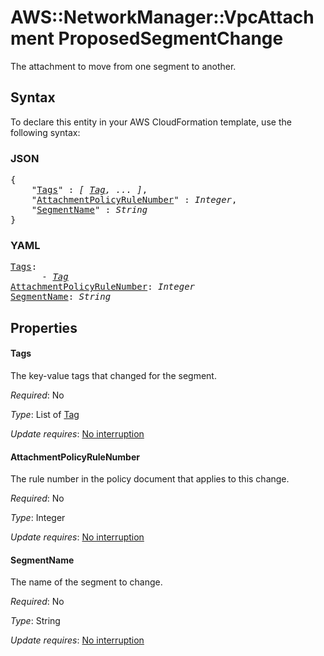 # AWS::NetworkManager::VpcAttachment ProposedSegmentChange

The attachment to move from one segment to another.

## Syntax

To declare this entity in your AWS CloudFormation template, use the following syntax:

### JSON

<pre>
{
    "<a href="#tags" title="Tags">Tags</a>" : <i>[ <a href="tag.md">Tag</a>, ... ]</i>,
    "<a href="#attachmentpolicyrulenumber" title="AttachmentPolicyRuleNumber">AttachmentPolicyRuleNumber</a>" : <i>Integer</i>,
    "<a href="#segmentname" title="SegmentName">SegmentName</a>" : <i>String</i>
}
</pre>

### YAML

<pre>
<a href="#tags" title="Tags">Tags</a>: <i>
      - <a href="tag.md">Tag</a></i>
<a href="#attachmentpolicyrulenumber" title="AttachmentPolicyRuleNumber">AttachmentPolicyRuleNumber</a>: <i>Integer</i>
<a href="#segmentname" title="SegmentName">SegmentName</a>: <i>String</i>
</pre>

## Properties

#### Tags

The key-value tags that changed for the segment.

_Required_: No

_Type_: List of <a href="tag.md">Tag</a>

_Update requires_: [No interruption](https://docs.aws.amazon.com/AWSCloudFormation/latest/UserGuide/using-cfn-updating-stacks-update-behaviors.html#update-no-interrupt)

#### AttachmentPolicyRuleNumber

The rule number in the policy document that applies to this change.

_Required_: No

_Type_: Integer

_Update requires_: [No interruption](https://docs.aws.amazon.com/AWSCloudFormation/latest/UserGuide/using-cfn-updating-stacks-update-behaviors.html#update-no-interrupt)

#### SegmentName

The name of the segment to change.

_Required_: No

_Type_: String

_Update requires_: [No interruption](https://docs.aws.amazon.com/AWSCloudFormation/latest/UserGuide/using-cfn-updating-stacks-update-behaviors.html#update-no-interrupt)
